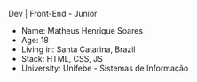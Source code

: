 Dev | Front-End - Junior

- Name: Matheus Henrique Soares
- Age: 18
- Living in: Santa Catarina, Brazil
- Stack: HTML, CSS, JS
- University: Unifebe - Sistemas de Informação

